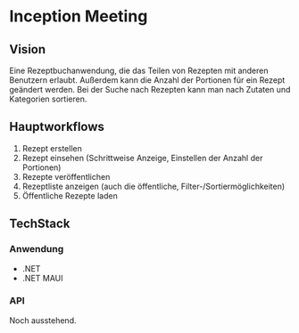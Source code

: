 # Inception Meeting
## Vision
Eine Rezeptbuchanwendung, die das Teilen von Rezepten mit anderen Benutzern erlaubt.
Außerdem kann die Anzahl der Portionen für ein Rezept geändert werden.
Bei der Suche nach Rezepten kann man nach Zutaten und Kategorien sortieren.

## Hauptworkflows
1. Rezept erstellen
2. Rezept einsehen (Schrittweise Anzeige, Einstellen der Anzahl der Portionen)
3. Rezepte veröffentlichen
4. Rezeptliste anzeigen (auch die öffentliche, Filter-/Sortiermöglichkeiten)
5. Öffentliche Rezepte laden

## TechStack
### Anwendung
* .NET
* .NET MAUI
### API
Noch ausstehend.
